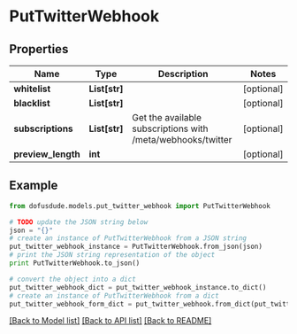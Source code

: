 # PutTwitterWebhook



## Properties
Name | Type | Description | Notes
------------ | ------------- | ------------- | -------------
**whitelist** | **List[str]** |  | [optional] 
**blacklist** | **List[str]** |  | [optional] 
**subscriptions** | **List[str]** | Get the available subscriptions with /meta/webhooks/twitter | [optional] 
**preview_length** | **int** |  | [optional] 

## Example

```python
from dofusdude.models.put_twitter_webhook import PutTwitterWebhook

# TODO update the JSON string below
json = "{}"
# create an instance of PutTwitterWebhook from a JSON string
put_twitter_webhook_instance = PutTwitterWebhook.from_json(json)
# print the JSON string representation of the object
print PutTwitterWebhook.to_json()

# convert the object into a dict
put_twitter_webhook_dict = put_twitter_webhook_instance.to_dict()
# create an instance of PutTwitterWebhook from a dict
put_twitter_webhook_form_dict = put_twitter_webhook.from_dict(put_twitter_webhook_dict)
```
[[Back to Model list]](../README.md#documentation-for-models) [[Back to API list]](../README.md#documentation-for-api-endpoints) [[Back to README]](../README.md)



